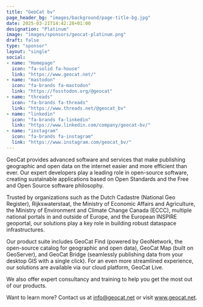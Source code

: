 ```yaml
---
title: "GeoCat bv"
page_header_bg: "images/background/page-title-bg.jpg"
date: 2025-03-21T14:42:28+01:00
designation: "Platinum"
image: "images/sponsors/geocat-platinum.png"
draft: false
type: "sponsor"
layout: "single"
social:
- name: "Homepage"
  icon: "fa-solid fa-house"
  link: "https://www.geocat.net/"
- name: "mastodon"
  icon: "fa-brands fa-mastodon"
  link: "https://fosstodon.org/@geocat"
- name: "threads"
  icon: "fa-brands fa-threads"
  link: "https://www.threads.net/@geocat_bv"
- name: "linkedin"
  icon: "fa-brands fa-linkedin"
  link: "https://www.linkedin.com/company/geocat-bv/"
- name: "instagram"
  icon: "fa-brands fa-instagram"
  link: "https://www.instagram.com/geocat_bv/"
---
```


GeoCat provides advanced software and services that make publishing geographic and open
 data on the internet easier and more efficient than ever. Our expert developers play a leading 
role in open-source software, creating sustainable applications based on Open Standards and 
the Free and Open Source software philosophy.

Trusted by organizations such as the Dutch Cadastre (National Geo Register), Rijkswaterstaat,
 the Ministry of Economic Affairs and Agriculture, the Ministry of Environment and Climate Change Canada
 (ECCC), multiple national portals in and outside of Europe, and the European INSPIRE geoportal,
 our solutions play a key role in building robust dataspace infrastructures.

Our product suite includes GeoCat Find (powered by GeoNetwork, the open-source catalog for 
geographic and open data), GeoCat Map (built on GeoServer), and GeoCat Bridge (seamlessly 
publishing data from your desktop GIS with a single click). For an even more streamlined experience,
 our solutions are available via our cloud platform, GeoCat Live.

We also offer expert consultancy and training to help you get the most out of our products.

Want to learn more? Contact us at [info@geocat.net](mailto:info@geocat.net) or visit <a href="https://www.geocat.net" target="_blank" rel="noopener noreferrer">www.geocat.net</a>.
